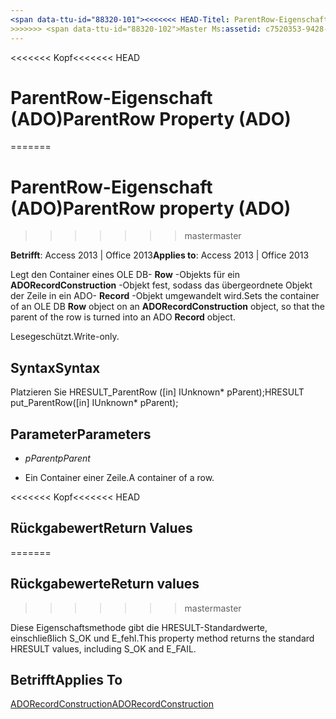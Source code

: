 ```yaml
---
<span data-ttu-id="88320-101"><<<<<<< HEAD-Titel: ParentRow-Eigenschaft (ADO) TOCTitle: ParentRow-Eigenschaft (ADO) === Titel: ParentRow-Eigenschaft (ADO) TOCTitle: ParentRow-Eigenschaft (ADO)</span><span class="sxs-lookup"><span data-stu-id="88320-101"><<<<<<< HEAD title: ParentRow Property (ADO) TOCTitle: ParentRow Property (ADO) ======= title: ParentRow property (ADO) TOCTitle: ParentRow property (ADO)</span></span>
>>>>>>> <span data-ttu-id="88320-102">Master Ms:assetid: c7520353-9428-9c8f-9d21-ff42e30e1193 Ms:mtpsurl: https://msdn.microsoft.com/library/JJ249971(v=office.15) Ms:contentKeyID: 48547638 ms.date: 09/18/2015 Mtps_version: Office. 15</span><span class="sxs-lookup"><span data-stu-id="88320-102">master ms:assetid: c7520353-9428-9c8f-9d21-ff42e30e1193 ms:mtpsurl: https://msdn.microsoft.com/library/JJ249971(v=office.15) ms:contentKeyID: 48547638 ms.date: 09/18/2015 mtps_version: v=office.15</span></span>
---
```


<span data-ttu-id="88320-103"><<<<<<< Kopf</span><span class="sxs-lookup"><span data-stu-id="88320-103"><<<<<<< HEAD</span></span>
# <a name="parentrow-property-ado"></a><span data-ttu-id="88320-104">ParentRow-Eigenschaft (ADO)</span><span class="sxs-lookup"><span data-stu-id="88320-104">ParentRow Property (ADO)</span></span>
=======
# <a name="parentrow-property-ado"></a><span data-ttu-id="88320-105">ParentRow-Eigenschaft (ADO)</span><span class="sxs-lookup"><span data-stu-id="88320-105">ParentRow property (ADO)</span></span>
>>>>>>> <span data-ttu-id="88320-106">master</span><span class="sxs-lookup"><span data-stu-id="88320-106">master</span></span>


<span data-ttu-id="88320-107">**Betrifft**: Access 2013 | Office 2013</span><span class="sxs-lookup"><span data-stu-id="88320-107">**Applies to**: Access 2013 | Office 2013</span></span>


<span data-ttu-id="88320-108">Legt den Container eines OLE DB- **Row** -Objekts für ein **ADORecordConstruction** -Objekt fest, sodass das übergeordnete Objekt der Zeile in ein ADO- **Record** -Objekt umgewandelt wird.</span><span class="sxs-lookup"><span data-stu-id="88320-108">Sets the container of an OLE DB **Row** object on an **ADORecordConstruction** object, so that the parent of the row is turned into an ADO **Record** object.</span></span>

<span data-ttu-id="88320-109">Lesegeschützt.</span><span class="sxs-lookup"><span data-stu-id="88320-109">Write-only.</span></span>

## <a name="syntax"></a><span data-ttu-id="88320-110">Syntax</span><span class="sxs-lookup"><span data-stu-id="88320-110">Syntax</span></span>

<span data-ttu-id="88320-111">Platzieren Sie HRESULT\_ParentRow (\[in\] IUnknown\* pParent);</span><span class="sxs-lookup"><span data-stu-id="88320-111">HRESULT put\_ParentRow(\[in\] IUnknown\* pParent);</span></span>

## <a name="parameters"></a><span data-ttu-id="88320-112">Parameter</span><span class="sxs-lookup"><span data-stu-id="88320-112">Parameters</span></span>

  - <span data-ttu-id="88320-113">*pParent*</span><span class="sxs-lookup"><span data-stu-id="88320-113">*pParent*</span></span>

  - <span data-ttu-id="88320-114">Ein Container einer Zeile.</span><span class="sxs-lookup"><span data-stu-id="88320-114">A container of a row.</span></span>

<span data-ttu-id="88320-115"><<<<<<< Kopf</span><span class="sxs-lookup"><span data-stu-id="88320-115"><<<<<<< HEAD</span></span>
## <a name="return-values"></a><span data-ttu-id="88320-116">Rückgabewert</span><span class="sxs-lookup"><span data-stu-id="88320-116">Return Values</span></span>
=======
## <a name="return-values"></a><span data-ttu-id="88320-117">Rückgabewerte</span><span class="sxs-lookup"><span data-stu-id="88320-117">Return values</span></span>
>>>>>>> <span data-ttu-id="88320-118">master</span><span class="sxs-lookup"><span data-stu-id="88320-118">master</span></span>

<span data-ttu-id="88320-119">Diese Eigenschaftsmethode gibt die HRESULT-Standardwerte, einschließlich S\_OK und E\_fehl.</span><span class="sxs-lookup"><span data-stu-id="88320-119">This property method returns the standard HRESULT values, including S\_OK and E\_FAIL.</span></span>

## <a name="applies-to"></a><span data-ttu-id="88320-120">Betrifft</span><span class="sxs-lookup"><span data-stu-id="88320-120">Applies To</span></span>

[<span data-ttu-id="88320-121">ADORecordConstruction</span><span class="sxs-lookup"><span data-stu-id="88320-121">ADORecordConstruction</span></span>](adorecordconstruction-interface-ado.md)

